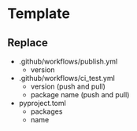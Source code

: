 # Template


## Replace 
 - .github/workflows/publish.yml
   - version
 - .github/workflows/ci_test.yml 
   - version (push and pull)
   - package name (push and pull)
 - pyproject.toml
   - packages
   - name